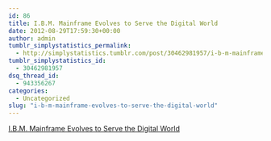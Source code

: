 ```yaml
---
id: 86
title: I.B.M. Mainframe Evolves to Serve the Digital World
date: 2012-08-29T17:59:30+00:00
author: admin
tumblr_simplystatistics_permalink:
  - http://simplystatistics.tumblr.com/post/30462981957/i-b-m-mainframe-evolves-to-serve-the-digital-world
tumblr_simplystatistics_id:
  - 30462981957
dsq_thread_id:
  - 943356267
categories:
  - Uncategorized
slug: "i-b-m-mainframe-evolves-to-serve-the-digital-world"
---
```

[I.B.M. Mainframe Evolves to Serve the Digital World](http://www.nytimes.com/2012/08/28/technology/ibm-mainframe-evolves-to-serve-the-digital-world.html?smid=tu-share)
